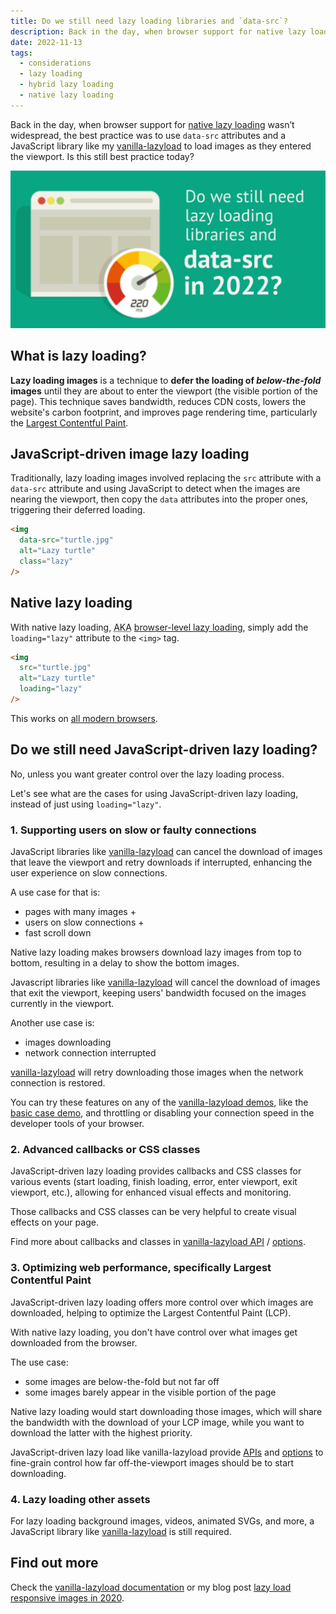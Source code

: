 ```yaml
---
title: Do we still need lazy loading libraries and `data-src`?
description: Back in the day, when browser support for native lazy loading wasn’t widespread, the best practice was to use `data-src` attributes and a JavaScript library like my vanilla-lazyload to load images as they entered the viewport. Is this still best practice today?
date: 2022-11-13
tags:
  - considerations
  - lazy loading
  - hybrid lazy loading
  - native lazy loading
---
```


Back in the day, when browser support for [native lazy loading](https://web.dev/browser-level-image-lazy-loading/) wasn’t widespread, the best practice was to use `data-src` attributes and a JavaScript library like my [vanilla-lazyload](https://github.com/verlok/vanilla-lazyload) to load images as they entered the viewport. Is this still best practice today?

<img src="do-we-still-need-lazyload-2022.webp" alt="Do we still need lazy load libraries and data-src in 2022" sizes="648px" loading="eager">

## What is lazy loading?

**Lazy loading images** is a technique to **defer the loading of _below-the-fold_ images** until they are about to enter the viewport (the visible portion of the page). This technique saves bandwidth, reduces CDN costs, lowers the website's carbon footprint, and improves page rendering time, particularly the [Largest Contentful Paint](https://web.dev/lcp/).

## JavaScript-driven image lazy loading

Traditionally, lazy loading images involved replacing the `src` attribute with a `data-src` attribute and using JavaScript to detect when the images are nearing the viewport, then copy the `data` attributes into the proper ones, triggering their deferred loading.

```html
<img
  data-src="turtle.jpg"
  alt="Lazy turtle"
  class="lazy"
/>
```

## Native lazy loading

With native lazy loading, <abbr title="also known as">AKA</abbr> [browser-level lazy loading](https://web.dev/browser-level-image-lazy-loading/), simply add the `loading="lazy"` attribute to the `<img>` tag.

```html
<img
  src="turtle.jpg"
  alt="Lazy turtle"
  loading="lazy"
/>
```

This works on [all modern browsers](https://caniuse.com/loading-lazy-attr).

## Do we still need JavaScript-driven lazy loading?

No, unless you want greater control over the lazy loading process.

Let's see what are the cases for using JavaScript-driven lazy loading, instead of just using `loading="lazy"`.

### 1. Supporting users on slow or faulty connections

JavaScript libraries like [vanilla-lazyload](https://github.com/verlok/vanilla-lazyload) can cancel the download of images that leave the viewport and retry downloads if interrupted, enhancing the user experience on slow connections.

A use case for that is:

- pages with many images +
- users on slow connections +
- fast scroll down

Native lazy loading makes browsers download lazy images from top to bottom, resulting in a delay to show the bottom images.

Javascript libraries like [vanilla-lazyload](https://github.com/verlok/vanilla-lazyload) will cancel the download of images that exit the viewport, keeping users' bandwidth focused on the images currently in the viewport.

Another use case is:

- images downloading
- network connection interrupted

[vanilla-lazyload](https://github.com/verlok/vanilla-lazyload) will retry downloading those images when the network connection is restored.

You can try these features on any of the [vanilla-lazyload demos](https://verlok.github.io/vanilla-lazyload/#-demos), like the [basic case demo](https://verlok.github.io/vanilla-lazyload/demos/image_basic.html), and throttling or disabling your connection speed in the developer tools of your browser.

### 2. Advanced callbacks or CSS classes

JavaScript-driven lazy loading provides callbacks and CSS classes for various events (start loading, finish loading, error, enter viewport, exit viewport, etc.), allowing for enhanced visual effects and monitoring.

Those callbacks and CSS classes can be very helpful to create visual effects on your page.

Find more about callbacks and classes in [vanilla-lazyload API](https://verlok.github.io/vanilla-lazyload/#-api) / [options](https://verlok.github.io/vanilla-lazyload/#options).

### 3. Optimizing web performance, specifically Largest Contentful Paint

JavaScript-driven lazy loading offers more control over which images are downloaded, helping to optimize the Largest Contentful Paint (LCP).

With native lazy loading, you don't have control over what images get downloaded from the browser.

The use case:

- some images are below-the-fold but not far off
- some images barely appear in the visible portion of the page

Native lazy loading would start downloading those images, which will share the bandwidth with the download of your LCP image, while you want to download the latter with the highest priority.

JavaScript-driven lazy load like vanilla-lazyload provide [APIs](https://verlok.github.io/vanilla-lazyload/#-api) and [options](https://verlok.github.io/vanilla-lazyload/#options) to fine-grain control how far off-the-viewport images should be to start downloading.

### 4. Lazy loading other assets

For lazy loading background images, videos, animated SVGs, and more, a JavaScript library like [vanilla-lazyload](https://github.com/verlok/vanilla-lazyload) is still required.

## Find out more

Check the [vanilla-lazyload documentation](https://verlok.github.io/vanilla-lazyload/) or my blog post [lazy load responsive images in 2020](/blog/lazy-load-responsive-images-in-2020-srcset-sizes-picture-webp/).
